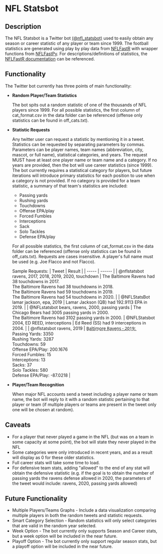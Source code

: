 # NFL Statsbot

## Description

The NFL Statsbot is a Twitter bot [(@nfl_statsbot)](https://twitter.com/nfl_statsbot) used to easily obtain any season or career statistic of any player or team since 1999. The football statistics are generated using play by play data from [NFLFastR](https://github.com/mrcaseb/nflfastR) with wrapper functions from [NFLFastPy](https://github.com/fantasydatapros/nflfastpy). For descriptions/definitions of statistics, the [NFLFastR documentation](https://cran.r-project.org/web/packages/nflfastR/nflfastR.pdf) can be referenced.

## Functionality

The Twitter bot currently has three points of main functionality:

- **Random Player/Team Statistics**

  The bot spits out a random statistic of one of the thousands of NFL players since 1999. For all possible statistics, the first column of cat_format.csv in the data folder can be referenced (offense only statistics can be found in off_cats.txt).

- **Statistic Requests**

  Any twitter user can request a statistic by mentioning it in a tweet. Statistics can be requested by separating parameters by commas. Parameters can be player names, team names (abbreviation, city, mascot, or full name), statistical categories, and years. The request MUST have at least one player name or team name and a category. If no years are provided, then the bot will use career statistics (since 1999). The bot currently requires a statistical category for players, but future iterations will introduce primary statistics for each position to use when a category is not provided. If no category is provided for a team statistic, a summary of that team's statistics are included:

  - Passing yards
  - Rushing yards
  - Touchdowns
  - Offense EPA/play
  - Forced Fumbles
  - Interceptions
  - Sack
  - Solo Tackles
  - Defense EPA/play

  For all possible statistics, the first column of cat_format.csv in the data folder can be referenced (offense only statistics can be found in off_cats.txt). Requests are cases insensitive. A player's full name must be used (e.g. Joe Flacco and not Flacco).

  Sample Requests:
  | Tweet | Result |
  | ----- | ------ |
  | @nflstatsbot ravens, 2017, 2018, 2019, 2020, touchdown | The Baltimore Ravens had 38 touchdowns in 2017. <br> The Baltimore Ravens had 38 touchdowns in 2018. <br> The Baltimore Ravens had 59 touchdowns in 2019. <br> The Baltimore Ravens had 54 touchdowns in 2020. |
  | @NFLStatsBot lamar jackson, epa, 2019 | Lamar Jackson (QB) had 192.9113 EPA in 2019. |
  | @NFLstatsbot bears, ravens, 2000, passing yards | The Chicago Bears had 3005 passing yards in 2000. <br> The Baltimore Ravens had 3102 passing yards in 2000.
  | @NFLStatsbot 2004, ED REED, interceptions | Ed Reed (SS) had 9 interceptions in 2004. |
  | @nflstatsbot ravens, 2019 | B̲a̲l̲t̲i̲m̲o̲r̲e̲ ̲R̲a̲v̲e̲n̲s̲ ̲-̲ ̲2̲0̲1̲9̲:̲ <br> Passing Yards: 3350 <br> Rushing Yards: 3287 <br> Touchdowns: 59 <br> Offense EPA/Play: 200.1676 <br> Forced Fumbles: 15<br> Interceptions: 13 <br> Sacks: 37 <br> Solo Tackles: 580 <br> Defense EPA/Play: -87.0218 |

- **Player/Team Recognition**

  When major NFL accounts send a tweet including a player name or team name, the bot will reply to it with a random statistic pertaining to that player or team (if multiple players or teams are present in the tweet only one will be chosen at random).

## Caveats

- For a player that never played a game in the NFL (but was on a team in some capacity at some point), the bot will state they never played in the NFL
- Some categories were only introduced in recent years, and as a result will display as 0 for these older statistics.
- Full career stats will take some time to load.
- For defensive team stats, adding "allowed" to the end of any stat will obtain the defensive statistic (e.g. if the goal is to obtain the number of passing yards the ravens defense allowed in 2020, the parameters of the tweet would include: ravens, 2020, passing yards allowed)

## Future Functionality

- Multiple Players/Teams Graphs - Include a data visualization comparing multiple players in both the random tweets and statistic requests.
- Smart Category Selection - Random statistics will only select categories that are valid in the random year selected.
- Week Option - The bot currently only supports Season and Career stats, but a week option will be included in the near future.
- Playoff Option - The bot currently only support regular season stats, but a playoff option will be included in the near future.
